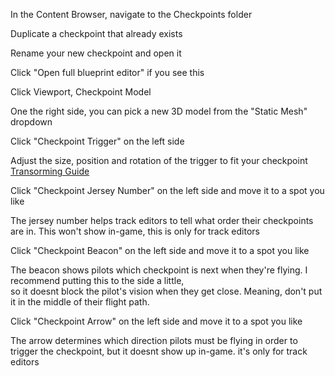 In the Content Browser, navigate to the Checkpoints folder  

Duplicate a checkpoint that already exists

Rename your new checkpoint and open it

Click "Open full blueprint editor" if you see this

Click Viewport, Checkpoint Model

One the right side, you can pick a new 3D model from the "Static Mesh" dropdown

Click "Checkpoint Trigger" on the left side

Adjust the size, position and rotation of the trigger to fit your checkpoint [Transorming Guide]([url](https://dev.epicgames.com/documentation/en-us/unreal-engine/transforming-actors?application_version=4.27))

Click "Checkpoint Jersey Number" on the left side and move it to a spot you like

The jersey number helps track editors to tell what order their checkpoints are in. This won't show in-game, this is only for track editors

Click "Checkpoint Beacon" on the left side and move it to a spot you like

The beacon shows pilots which checkpoint is next when they're flying. I recommend putting this to the side a little,  
	so it doesnt block the pilot's vision when they get close. Meaning, don't put it in the middle of their flight path.
	
Click "Checkpoint Arrow" on the left side and move it to a spot you like

The arrow determines which direction pilots must be flying in order to trigger the checkpoint, but it doesnt show up in-game. it's only for track editors